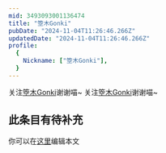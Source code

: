 ```yaml
---
mid: 3493093001136474
title: "箜木Gonki"
pubDate: "2024-11-04T11:26:46.266Z"
updatedDate: "2024-11-04T11:26:46.266Z"
profile:
  {
    Nickname: ["箜木Gonki"],
  }
---
```


关注[箜木Gonki](https://space.bilibili.com/3493093001136474)谢谢喵~ 关注[箜木Gonki](https://space.bilibili.com/3493093001136474)谢谢喵~

## 此条目有待补充
你可以在[这里](https://github.com/Yuhanawa/VTuber.ICU/edit/master/src/content/v/箜木Gonki/index.md)编辑本文
